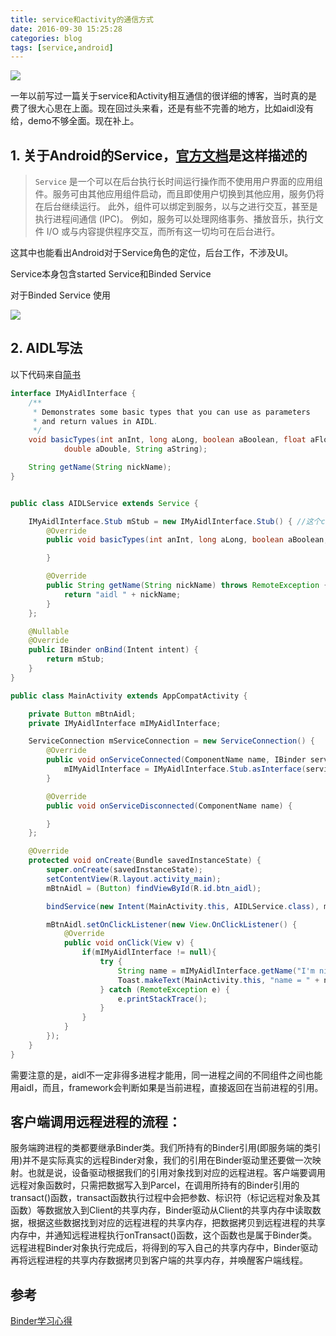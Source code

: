 ```yaml
---
title: service和activity的通信方式
date: 2016-09-30 15:25:28
categories: blog
tags: [service,android]
---
```


![](https://api1.foster66.xyz/static/imgs/service_lifecycle.png)

一年以前写过一篇关于service和Activity相互通信的很详细的博客，当时真的是费了很大心思在上面。现在回过头来看，还是有些不完善的地方，比如aidl没有给，demo不够全面。现在补上。

<!--more-->

## 1. 关于Android的Service，[官方文档](https://developer.android.com/guide/components/services.html)是这样描述的

> `Service` 是一个可以在后台执行长时间运行操作而不使用用户界面的应用组件。服务可由其他应用组件启动，而且即使用户切换到其他应用，服务仍将在后台继续运行。 此外，组件可以绑定到服务，以与之进行交互，甚至是执行进程间通信 (IPC)。 例如，服务可以处理网络事务、播放音乐，执行文件 I/O 或与内容提供程序交互，而所有这一切均可在后台进行。

这其中也能看出Android对于Service角色的定位，后台工作，不涉及UI。

Service本身包含started Service和Binded Service

对于Binded Service 使用

![](https://api1.foster66.xyz/static/imgs/service_binding_tree_lifecycle.png)



## 2. AIDL写法
以下代码来自[简书](https://www.jianshu.com/p/ce1e35c84134)
```java
interface IMyAidlInterface {
    /**
     * Demonstrates some basic types that you can use as parameters
     * and return values in AIDL.
     */
    void basicTypes(int anInt, long aLong, boolean aBoolean, float aFloat,
            double aDouble, String aString);

    String getName(String nickName);
}


public class AIDLService extends Service {

    IMyAidlInterface.Stub mStub = new IMyAidlInterface.Stub() { //这个class是编译后生成的
        @Override
        public void basicTypes(int anInt, long aLong, boolean aBoolean, float aFloat, double aDouble, String aString) throws RemoteException {

        }

        @Override
        public String getName(String nickName) throws RemoteException {
            return "aidl " + nickName;
        }
    };

    @Nullable
    @Override
    public IBinder onBind(Intent intent) {
        return mStub;
    }
}

public class MainActivity extends AppCompatActivity {

    private Button mBtnAidl;
    private IMyAidlInterface mIMyAidlInterface;

    ServiceConnection mServiceConnection = new ServiceConnection() {
        @Override
        public void onServiceConnected(ComponentName name, IBinder service) {
            mIMyAidlInterface = IMyAidlInterface.Stub.asInterface(service); //在这里获得远程服务的proxy引用
        }

        @Override
        public void onServiceDisconnected(ComponentName name) {

        }
    };

    @Override
    protected void onCreate(Bundle savedInstanceState) {
        super.onCreate(savedInstanceState);
        setContentView(R.layout.activity_main);
        mBtnAidl = (Button) findViewById(R.id.btn_aidl);

        bindService(new Intent(MainActivity.this, AIDLService.class), mServiceConnection, BIND_AUTO_CREATE);

        mBtnAidl.setOnClickListener(new View.OnClickListener() {
            @Override
            public void onClick(View v) {
                if(mIMyAidlInterface != null){
                    try {
                        String name = mIMyAidlInterface.getName("I'm nick");
                        Toast.makeText(MainActivity.this, "name = " + name, Toast.LENGTH_SHORT).show();
                    } catch (RemoteException e) {
                        e.printStackTrace();
                    }
                }
            }
        });
    }
}
```
需要注意的是，aidl不一定非得多进程才能用，同一进程之间的不同组件之间也能用aidl，而且，framework会判断如果是当前进程，直接返回在当前进程的引用。

## 客户端调用远程进程的流程： 
服务端跨进程的类都要继承Binder类。我们所持有的Binder引用(即服务端的类引用)并不是实际真实的远程Binder对象，我们的引用在Binder驱动里还要做一次映射。也就是说，设备驱动根据我们的引用对象找到对应的远程进程。客户端要调用远程对象函数时，只需把数据写入到Parcel，在调用所持有的Binder引用的transact()函数，transact函数执行过程中会把参数、标识符（标记远程对象及其函数）等数据放入到Client的共享内存，Binder驱动从Client的共享内存中读取数据，根据这些数据找到对应的远程进程的共享内存，把数据拷贝到远程进程的共享内存中，并通知远程进程执行onTransact()函数，这个函数也是属于Binder类。远程进程Binder对象执行完成后，将得到的写入自己的共享内存中，Binder驱动再将远程进程的共享内存数据拷贝到客户端的共享内存，并唤醒客户端线程。



## 参考
[Binder学习心得](https://blog.csdn.net/bjp000111/article/details/51919595)
